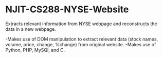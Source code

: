 # NJIT-CS288-NYSE-Website

Extracts relevant information from NYSE webpage and reconstructs the data in a new webpage. 

-Makes use of DOM manipulation to extract relevant data (stock names, volume, price, change, %change) from original website.
-Makes use of Python, PHP, MySQl, and C.
